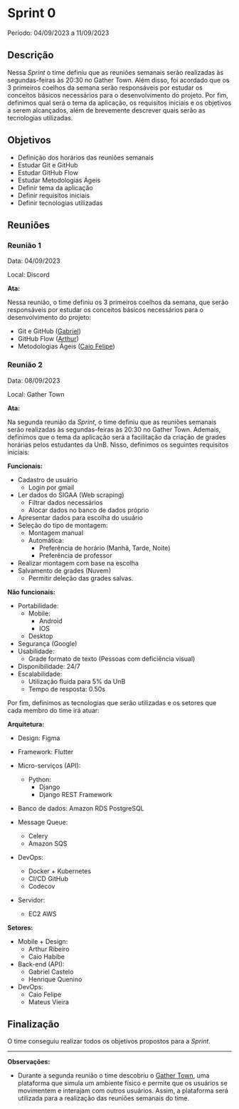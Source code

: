 # Sprint 0

Período: 04/09/2023 a 11/09/2023

## Descrição

Nessa _Sprint_ o time definiu que as reuniões semanais serão realizadas às segundas-feiras às 20:30 no Gather Town. Além disso, foi acordado que os 3 primeiros coelhos da semana serão responsáveis por estudar os conceitos básicos necessários para o desenvolvimento do projeto. Por fim, definimos qual será o tema da aplicação, os requisitos iniciais e os objetivos a serem alcançados, além de brevemente descrever quais serão as tecnologias utilizadas.

## Objetivos

- Definição dos horários das reuniões semanais
- Estudar Git e GitHub
- Estudar GitHub Flow
- Estudar Metodologias Ágeis
- Definir tema da aplicação
- Definir requisitos iniciais
- Definir tecnologias utilizadas

## Reuniões

### Reunião 1

Data: 04/09/2023

Local: Discord

**Ata:**

Nessa reunião, o time definiu os 3 primeiros coelhos da semana, que serão responsáveis por estudar os conceitos básicos necessários para o desenvolvimento do projeto:

- Git e GitHub ([Gabriel](https://github.com/GabrielCastelo-31))
- GitHub Flow ([Arthur](https://github.com/artrsousa1))
- Metodologias Ágeis ([Caio Felipe](https://github.com/caio-felipee))

### Reunião 2

Data: 08/09/2023

Local: Gather Town

**Ata:**

Na segunda reunião da _Sprint_, o time definiu que as reuniões semanais serão realizadas às segundas-feiras às 20:30 no Gather Town. Ademais, definimos que o tema da aplicação será a facilitação da criação de grades horárias pelos estudantes da UnB. Nisso, definimos os seguintes requisitos iniciais:

**Funcionais:**  

- Cadastro de usuário
    - Login por gmail
- Ler dados do SIGAA (Web scraping)
    - Filtrar dados necessários
    - Alocar dados no banco de dados próprio
- Apresentar dados para escolha do usuário
- Seleção do tipo de montagem:
    - Montagem manual
    - Automática:
        - Preferência de horário (Manhã, Tarde, Noite)
        - Preferência de professor
- Realizar montagem com base na escolha
- Salvamento de grades (Nuvem)
    - Permitir deleção das grades salvas.

**Não funcionais:**

- Portabilidade:
    - Mobile:
        - Android
        - IOS
    - Desktop
- Segurança (Google)
- Usabilidade:
    - Grade formato de texto (Pessoas com deficiência visual)
- Disponibilidade: 24/7
- Escalabilidade:
    - Utilização fluida para 5% da UnB
    - Tempo de resposta: 0.50s

Por fim, definimos as tecnologias que serão utilizadas e os setores que cada membro do time irá atuar:

**Arquitetura:**

- Design: Figma

- Framework: Flutter
- Micro-serviços (API):
    - Python:
        - Django
        - Django REST Framework
- Banco de dados: Amazon RDS PostgreSQL
- Message Queue:
    - Celery
    - Amazon SQS
- DevOps:
    - Docker + Kubernetes
    - CI/CD GitHub
    - Codecov
- Servidor:
    - EC2 AWS
  
**Setores:**

- Mobile + Design:
    - Arthur Ribeiro
    - Caio Habibe
- Back-end (API):
    - Gabriel Castelo
    - Henrique Quenino
- DevOps:
    - Caio Felipe
    - Mateus Vieira

## Finalização

O time conseguiu realizar todos os objetivos propostos para a _Sprint_.

---

**Observações:**

- Durante a segunda reunião o time descobriu o [Gather Town](https://gather.town/), uma plataforma que simula um ambiente físico e permite que os usuários se movimentem e interajam com outros usuários. Assim, a plataforma será utilizada para a realização das reuniões semanais do time.
